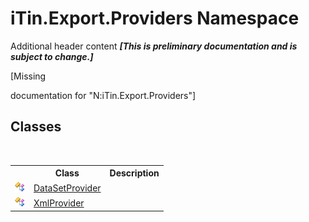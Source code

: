 # iTin.Export.Providers Namespace
Additional header content _**\[This is preliminary documentation and is subject to change.\]**_

\[Missing <summary> documentation for "N:iTin.Export.Providers"\]


## Classes
&nbsp;<table><tr><th></th><th>Class</th><th>Description</th></tr><tr><td>![Public class](media/pubclass.gif "Public class")</td><td><a href="a5867bf8-44b5-f776-5c3e-e9c1d4f1fc71">DataSetProvider</a></td><td /></tr><tr><td>![Public class](media/pubclass.gif "Public class")</td><td><a href="c4d23e16-e19e-dd39-10ab-7e7e5bd579e8">XmlProvider</a></td><td /></tr></table>&nbsp;
